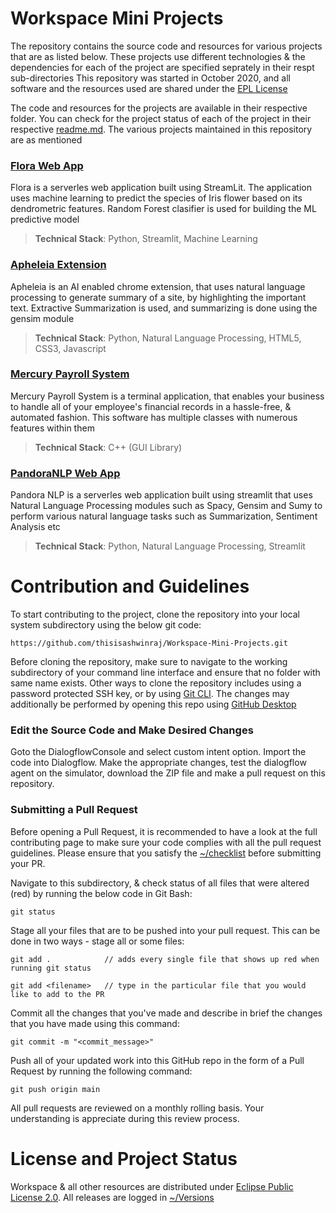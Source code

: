 # Workspace Mini Projects
The repository contains the source code and resources for various projects that are as listed below. These projects use different technologies & the dependencies for each of the project are specified seprately in their respt sub-directories
This repository was started in October 2020, and all software and the resources used are shared under the [EPL License](https://github.com/ashwinraj-in/Workspace/blob/main/LICENSE)

The code and resources for the projects are available in their respective folder. You can check for the project status of each of the project in their respective [readme.md](https://github.com/thisisashwinraj/Workspace-Mini-Projects/blob/main/README.md). The various projects maintained in this repository are as mentioned

### [Flora Web App](https://github.com/ashwinraj-in/Workspace/tree/main/FloraWebApp)
Flora is a serverles web application built using StreamLit. The application uses machine learning to predict the species of Iris flower based on its dendrometric features. Random Forest clasifier is used for building the ML predictive model
> **Technical Stack**: Python, Streamlit, Machine Learning

### [Apheleia Extension](https://github.com/ashwinraj-in/Workspace/tree/main/ApheleiaExtension)
Apheleia is an AI enabled chrome extension, that uses natural language processing to generate summary of a site, by highlighting the important text. Extractive Summarization is used, and summarizing is done using the gensim module
> **Technical Stack**: Python, Natural Language Processing, HTML5, CSS3, Javascript

### [Mercury Payroll System](https://github.com/ashwinraj-in/Workspace/tree/main/MercuryPayrollSystem)
Mercury Payroll System is a terminal application, that enables your business to handle all of your employee's financial records in a hassle-free, & automated fashion. This software has multiple classes with numerous features within them
> **Technical Stack**: C++ (GUI Library)

### [PandoraNLP Web App](https://github.com/ashwinraj-in/Workspace/tree/main/PandoraNLP)
Pandora NLP is a serverles web application built using streamlit that uses Natural Language Processing modules such as Spacy, Gensim and Sumy to perform various natural language tasks such as Summarization, Sentiment Analysis etc
> **Technical Stack**: Python, Natural Language Processing, Streamlit

# Contribution and Guidelines

To start contributing to the project, clone the repository into your local system subdirectory using the below git code:
```
https://github.com/thisisashwinraj/Workspace-Mini-Projects.git
```
Before cloning the repository, make sure to navigate to the working subdirectory of your command line interface and ensure that no folder with same name exists. Other ways to clone the repository includes using a password protected SSH key, or by using [Git CLI](https://cli.github.com/). The changes may additionally be performed by opening this repo using [GitHub Desktop](https://desktop.github.com/)

### Edit the Source Code and Make Desired Changes

Goto the DialogflowConsole and select custom intent option. Import the code into Dialogflow. Make the appropriate changes, test the dialogflow agent on the simulator, download the ZIP file and make a pull request on this repository.

### Submitting a Pull Request
Before opening a Pull Request, it is recommended to have a look at the full contributing page to make sure your code complies with all the pull request guidelines. Please ensure that you satisfy the [~/checklist](https://github.com/thisisashwinraj/JovianBot-ChatBot-For-Social-Good/blob/main/.github/PULL_REQUEST_TEMPLATE/pull_request_template.md) before submitting your PR.

Navigate to this subdirectory, & check status of all files that were altered (red) by running the below code in Git Bash:
```
git status
```
Stage all your files that are to be pushed into your pull request. This can be done in two ways - stage all or some files:
```
git add .            // adds every single file that shows up red when running git status
```
```
git add <filename>   // type in the particular file that you would like to add to the PR
```

Commit all the changes that you've made and describe in brief the changes that you have made using this command:
```
git commit -m "<commit_message>"
```
Push all of your updated work into this GitHub repo in the form of a Pull Request by running the following command:
```
git push origin main
```
All pull requests are reviewed on a monthly rolling basis. Your understanding is appreciate during this review process.

# License and Project Status
Workspace & all other resources are distributed under [Eclipse Public License 2.0](https://github.com/thisisashwinraj/JovianBot-ChatBot-For-Social-Good/blob/main/LICENSE). All releases are logged in [~/Versions](https://github.com/thisisashwinraj/JovianBot-ChatBot-For-Social-Good/tree/main/versions)
